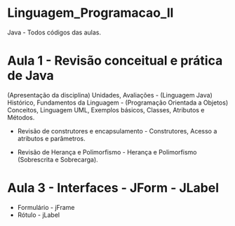 # Linguagem_Programacao_ll
Java - Todos códigos das aulas.

# Aula 1 - Revisão conceitual e prática de Java
(Apresentação da disciplina) Unidades, Avaliações - (Linguagem Java) Histórico, Fundamentos da Linguagem - (Programação Orientada a Objetos) Conceitos, Linguagem UML, Exemplos básicos, Classes, Atributos e Métodos.

- Revisão de construtores e encapsulamento - Construtores, Acesso a atributos e parâmetros.

- Revisão de Herança e Polimorfismo - Herança e Polimorfismo (Sobrescrita e Sobrecarga).

# Aula 3 - Interfaces - JForm - JLabel
- Formulário - jFrame
- Rótulo - jLabel
